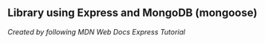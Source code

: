 ## Library using Express and MongoDB (mongoose)

_Created by following MDN Web Docs Express Tutorial_